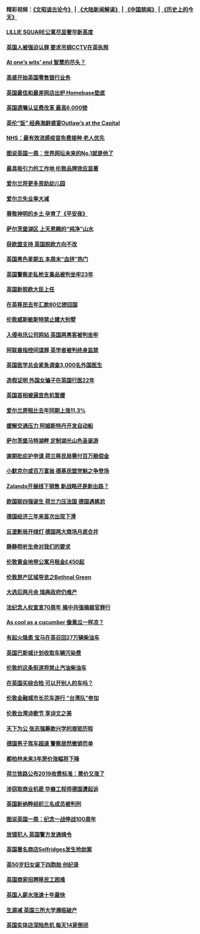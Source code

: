 #### 精彩视频：[《文昭谈古论今》](https://github.com/gfw-breaker/wenzhao/blob/master/README.md?t=11252132) | [《大陆新闻解读》](https://github.com/gfw-breaker/ntdtv-comedy/blob/master/README.md?t=11252132) | [《中国禁闻》](https://github.com/gfw-breaker/ntdtv-news/blob/master/README.md?t=11252132) | [《历史上的今天》](https://github.com/gfw-breaker/today-in-history/blob/master/README.md?t=11252132) 

#### [LILLIE SQUARE公寓尽显奢华新高度](../pages/nsc974/n10873631.md?t=11252132) 

#### [英国人被强迫认罪 要求吊销CCTV在英执照](../pages/nsc974/n10873615.md?t=11252132) 

#### [At one’s wits’ end 智慧的尽头？](../pages/nsc974/n10871446.md?t=11252132) 

#### [高盛开始英国零售银行业务](../pages/nsc974/n10871431.md?t=11252132) 

#### [英国最佳和最差网店出炉 Homebase垫底](../pages/nsc974/n10871402.md?t=11252132) 

#### [英国遗嘱认证费改革 最高6,000镑](../pages/nsc974/n10871381.md?t=11252132) 

#### [英伦“饭” 经典海鲜盛宴Outlaw’s at the Capital](../pages/nsc974/n10871348.md?t=11252132) 

#### [NHS：最有效流感疫苗免费接种 老人优先](../pages/nsc974/n10871342.md?t=11252132) 

#### [图说英国一周：世界网坛未来的No.1就是他了](../pages/nsc974/n10871298.md?t=11252132) 

#### [最具吸引力的工作地 伦敦品牌效应显著](../pages/nsc974/n10871267.md?t=11252132) 

#### [爱尔兰将更多资助幼儿园](../pages/nsc974/n10870662.md?t=11252132) 

#### [爱尔兰失业率大减](../pages/nsc974/n10870646.md?t=11252132) 

#### [尊敬神明的乡土 孕育了《平安夜》](../pages/nsc974/n10870591.md?t=11252132) 

#### [萨尔茨堡湖区 上天恩赐的“纯净”山水](../pages/nsc974/n10870541.md?t=11252132) 

#### [获欧盟支持 英国脱欧方向不改](../pages/nsc974/n10868925.md?t=11252132) 

#### [英国黑色星期五 本周末“血拼”热门](../pages/nsc974/n10869011.md?t=11252132) 

#### [英国警察走私枪支毒品被判坐牢23年](../pages/nsc974/n10869001.md?t=11252132) 

#### [英国新脱欧大臣上任](../pages/nsc974/n10868995.md?t=11252132) 

#### [在英移民去年汇款80亿镑回国](../pages/nsc974/n10868991.md?t=11252132) 

#### [伦敦威斯敏斯特禁止建大别墅](../pages/nsc974/n10868984.md?t=11252132) 

#### [入侵电讯公司网站 英国两黑客被判坐牢](../pages/nsc974/n10868975.md?t=11252132) 

#### [阿联酋指控间谍罪 英学者被判终身监禁](../pages/nsc974/n10868962.md?t=11252132) 

#### [英国医学总会紧急调查3,000名外国医生](../pages/nsc974/n10868955.md?t=11252132) 

#### [造假证明 外国女骗子在英国行医22年](../pages/nsc974/n10868930.md?t=11252132) 

#### [英国首相被逼宫危机暂缓](../pages/nsc974/n10868928.md?t=11252132) 

#### [爱尔兰房租比去年同期上涨11.3%](../pages/nsc974/n10868324.md?t=11252132) 

#### [缓解交通压力 阿姆斯特丹开发自动船](../pages/nsc974/n10868300.md?t=11252132) 

#### [萨尔茨堡马特湖畔 定制湖光山色圣诞游](../pages/nsc974/n10866159.md?t=11252132) 

#### [逾期批庇护申请 荷兰移民局需付百万赔偿金](../pages/nsc974/n10865847.md?t=11252132) 

#### [小默克尔或百万富翁 德基民盟党魁之争登场](../pages/nsc974/n10865739.md?t=11252132) 

#### [Zalando开展线下销售 新战略还是新出路？](../pages/nsc974/n10866031.md?t=11252132) 

#### [欧国联四强诞生 荷兰力压法国 德国遇尴尬](../pages/nsc974/n10865510.md?t=11252132) 

#### [德国经济三年来首次出现下滑](../pages/nsc974/n10864011.md?t=11252132) 

#### [反垄断局开绿灯 德国两大商场月底合并](../pages/nsc974/n10864060.md?t=11252132) 

#### [静静聆听生命对我们的要求](../pages/nsc974/n10863738.md?t=11252132) 

#### [伦敦黄金地带公寓月租金£450起](../pages/nsc974/n10861788.md?t=11252132) 

#### [伦敦房产区域导览之Bethnal Green](../pages/nsc974/n10862184.md?t=11252132) 

#### [大选后两月余 瑞典政府仍难产](../pages/nsc974/n10861579.md?t=11252132) 

#### [法纪念人权宣言70周年 揭中共强摘器官罪行](../pages/nsc974/n10860106.md?t=11252132) 

#### [As cool as a cucumber 像黄瓜一样凉？](../pages/nsc974/n10859489.md?t=11252132) 

#### [有起火隐患 宝马在英召回27万辆柴油车](../pages/nsc974/n10859484.md?t=11252132) 

#### [英国巴斯城计划收取车辆污染费](../pages/nsc974/n10859479.md?t=11252132) 

#### [伦敦的这条街道将禁止汽油柴油车](../pages/nsc974/n10859470.md?t=11252132) 

#### [在英国买综合险 可以开别人的车吗？](../pages/nsc974/n10859464.md?t=11252132) 

#### [伦敦金融城市长花车游行 “台湾队”参加](../pages/nsc974/n10858774.md?t=11252132) 

#### [伦敦台湾诗歌节 享诗文之美](../pages/nsc974/n10858757.md?t=11252132) 

#### [天下为公 张志强筹款兴学的艰钜历程](../pages/nsc974/n10858732.md?t=11252132) 

#### [德国男子驾车超速 警察居然撤销罚单](../pages/nsc974/n10856259.md?t=11252132) 

#### [都柏林未来3年房价涨幅将下降](../pages/nsc974/n10856230.md?t=11252132) 

#### [荷兰铁路公布2019收费标准：票价又涨了](../pages/nsc974/n10856218.md?t=11252132) 

#### [涉窃取商业机密 华裔工程师德国遭起诉](../pages/nsc974/n10854819.md?t=11252132) 

#### [英国新纳粹组织三名成员被判刑](../pages/nsc974/n10854209.md?t=11252132) 

#### [图说英国一周：纪念一战停战100周年](../pages/nsc974/n10854258.md?t=11252132) 

#### [放错犯人 英国警方发通缉令](../pages/nsc974/n10854253.md?t=11252132) 

#### [英国著名商店Selfridges发生抢劫案](../pages/nsc974/n10854242.md?t=11252132) 

#### [英50岁妇女诞下四胞胎 创纪录](../pages/nsc974/n10854237.md?t=11252132) 

#### [英国商家招聘移民工困难](../pages/nsc974/n10854233.md?t=11252132) 

#### [英国人薪水涨速十年最快](../pages/nsc974/n10854228.md?t=11252132) 

#### [生源减 英国三所大学濒临破产](../pages/nsc974/n10854219.md?t=11252132) 

#### [英国实体店深陷危机 每天14家倒闭](../pages/nsc974/n10854195.md?t=11252132) 

